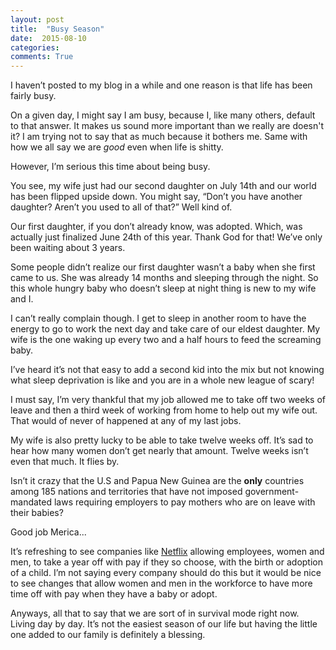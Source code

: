 ```yaml
---
layout: post
title:  "Busy Season"
date:  2015-08-10
categories:
comments: True
---
```


I haven’t posted to my blog in a while and one reason is that life has been fairly busy.

On a given day, I might say I am busy, because I, like many others, default to that answer. It makes us sound more important than we really are doesn't it? I am trying not to say that as much because it bothers me. Same with how we all say we are *good* even when life is shitty.

However, I’m serious this time about being busy.

You see, my wife just had our second daughter on July 14th and our world has been flipped upside down. You might say, “Don’t you have another daughter? Aren’t you used to all of that?” Well kind of.

Our first daughter, if you don’t already know, was adopted. Which, was actually just finalized June 24th of this year. Thank God for that! We’ve only been waiting about 3 years.

Some people didn’t realize our first daughter wasn’t a baby when she first came to us. She was already 14 months and sleeping through the night. So this whole hungry baby who doesn’t sleep at night thing is new to my wife and I.

I can’t really complain though. I get to sleep in another room to have the energy to go to work the next day and take care of our eldest daughter. My wife is the one waking up every two and a half hours to feed the screaming baby. 

I’ve heard it’s not that easy to add a second kid into the mix but not knowing what sleep deprivation is like and you are in a whole new league of scary!

I must say, I’m very thankful that my job allowed me to take off two weeks of leave and then a third week of working from home to help out my wife out. That would of never of happened at any of my last jobs.

My wife is also pretty lucky to be able to take twelve weeks off. It’s sad to hear how many women don’t get nearly that amount. Twelve weeks isn’t even that much. It flies by.

Isn’t it crazy that the U.S and Papua New Guinea are the **only** countries among 185 nations and territories that have not imposed government-mandated laws requiring employers to pay mothers who are on leave with their babies?

Good job Merica...

It’s refreshing to see companies like [Netflix](http://www.theatlantic.com/business/archive/2015/08/netflix-parental-leave/400541/) allowing employees, women and men, to take a year off with pay if they so choose, with the birth or adoption of a child. I’m not saying every company should do this but it would be nice to see changes that allow women and men in the workforce to have more time off with pay when they have a baby or adopt.

Anyways, all that to say that we are sort of in survival mode right now. Living day by day. It’s not the easiest season of our life but having the little one added to our family is definitely a blessing.
